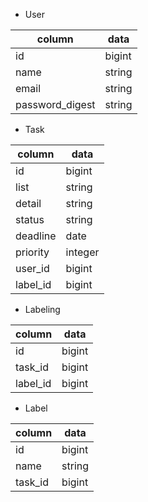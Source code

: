 * User

| column | data |
| ---- | ---- |
| id | bigint |
| name | string |
| email | string |
| password_digest | string |


* Task

| column | data |
| ---- | ---- |
| id | bigint |
| list | string |
| detail | string |
| status | string |
| deadline | date |
| priority | integer |
| user_id | bigint |
| label_id | bigint |

* Labeling

| column | data |
| ---- | ---- |
| id | bigint |
| task_id | bigint |
| label_id | bigint |

* Label

| column | data |
| ---- | ---- |
| id | bigint |
| name | string |
| task_id | bigint |